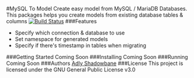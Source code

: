 #MySQL To Model
Create easy model from MySQL / MariaDB Databases. This packages helps you create models from existing database tables & columns
[![Build Status](https://travis-ci.org/shadowbane/mysqltomodel.svg?branch=master)](https://travis-ci.org/shadowbane/mysqltomodel)
###Features
  - Specify which connection & database to use
  - Set namespace for generated models
  - Specify if there's timestamp in tables when migrating
  
###Getting Started
    Coming Soon
###Installing
    Coming Soon
###Running
    Coming Soon
###Authors
[Adly Shadowbane]
###License
This project is licensed under the GNU General Public License v3.0

[//]: #
[Adly Shadowbane]: <mailto:adly.shadowbane@gmail.com>